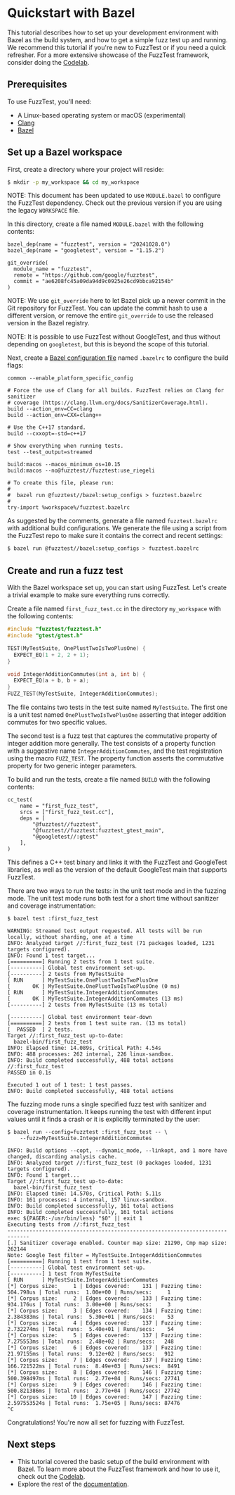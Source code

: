 # Quickstart with Bazel

This tutorial describes how to set up your development environment with Bazel as
the build system, and how to get a simple fuzz test up and running. We recommend
this tutorial if you're new to FuzzTest or if you need a quick refresher. For a
more extensive showcase of the FuzzTest framework, consider doing the
[Codelab](tutorial.md).

## Prerequisites

To use FuzzTest, you'll need:

*   A Linux-based operating system or macOS (experimental)
*   [Clang](https://clang.llvm.org/)
*   [Bazel](https://bazel.build/)

## Set up a Bazel workspace

First, create a directory where your project will reside:

```sh
$ mkdir -p my_workspace && cd my_workspace
```

NOTE: This document has been updated to use `MODULE.bazel` to configure the
FuzzTest dependency. Check out the previous version if you are using the legacy
`WORKSPACE` file.

In this directory, create a file named `MODULE.bazel` with the following
contents:

```
bazel_dep(name = "fuzztest", version = "20241028.0")
bazel_dep(name = "googletest", version = "1.15.2")

git_override(
  module_name = "fuzztest",
  remote = "https://github.com/google/fuzztest",
  commit = "ae6208fc45a09da94d9c0925e26cd9bbca92154b"
)
```

NOTE: We use `git_override` here to let Bazel pick up a newer commit in the Git
repository for FuzzTest. You can update the commit hash to use a different
version, or remove the entire `git_override` to use the released version in the
Bazel registry.

NOTE: It is possible to use FuzzTest without GoogleTest, and thus without
depending on `googletest`, but this is beyond the scope of this tutorial.

Next, create a [Bazel configuration file](https://bazel.build/run/bazelrc) named
`.bazelrc` to configure the build flags:

```
common --enable_platform_specific_config

# Force the use of Clang for all builds. FuzzTest relies on Clang for sanitizer
# coverage (https://clang.llvm.org/docs/SanitizerCoverage.html).
build --action_env=CC=clang
build --action_env=CXX=clang++

# Use the C++17 standard.
build --cxxopt=-std=c++17

# Show everything when running tests.
test --test_output=streamed

build:macos --macos_minimum_os=10.15
build:macos --no@fuzztest//fuzztest:use_riegeli

# To create this file, please run:
#
#  bazel run @fuzztest//bazel:setup_configs > fuzztest.bazelrc
#
try-import %workspace%/fuzztest.bazelrc
```

As suggested by the comments, generate a file named `fuzztest.bazelrc` with
additional build configurations. We generate the file using a script from the
FuzzTest repo to make sure it contains the correct and recent settings:

```sh
$ bazel run @fuzztest//bazel:setup_configs > fuzztest.bazelrc
```

## Create and run a fuzz test

With the Bazel workspace set up, you can start using FuzzTest. Let's create a
trivial example to make sure everything runs correctly.

Create a file named `first_fuzz_test.cc` in the directory `my_workspace` with
the following contents:

```c++
#include "fuzztest/fuzztest.h"
#include "gtest/gtest.h"

TEST(MyTestSuite, OnePlustTwoIsTwoPlusOne) {
  EXPECT_EQ(1 + 2, 2 + 1);
}

void IntegerAdditionCommutes(int a, int b) {
  EXPECT_EQ(a + b, b + a);
}
FUZZ_TEST(MyTestSuite, IntegerAdditionCommutes);
```

The file contains two tests in the test suite named `MyTestSuite`. The first one
is a unit test named `OnePlustTwoIsTwoPlusOne` asserting that integer addition
commutes for two specific values.

The second test is a fuzz test that captures the commutative property of integer
addition more generally. The test consists of a property function with a
suggestive name `IntegerAdditionCommutes`, and the test registration using the
macro `FUZZ_TEST`. The property function asserts the commutative property for
two generic integer parameters.

To build and run the tests, create a file named `BUILD` with the following
contents:

```
cc_test(
    name = "first_fuzz_test",
    srcs = ["first_fuzz_test.cc"],
    deps = [
        "@fuzztest//fuzztest",
        "@fuzztest//fuzztest:fuzztest_gtest_main",
        "@googletest//:gtest"
    ],
)
```

This defines a C++ test binary and links it with the FuzzTest and GoogleTest
libraries, as well as the version of the default GoogleTest main that supports
FuzzTest.

There are two ways to run the tests: in the unit test mode and in the fuzzing
mode. The unit test mode runs both test for a short time without sanitizer and
coverage instrumentation:

```
$ bazel test :first_fuzz_test

WARNING: Streamed test output requested. All tests will be run locally, without sharding, one at a time
INFO: Analyzed target //:first_fuzz_test (71 packages loaded, 1231 targets configured).
INFO: Found 1 test target...
[==========] Running 2 tests from 1 test suite.
[----------] Global test environment set-up.
[----------] 2 tests from MyTestSuite
[ RUN      ] MyTestSuite.OnePlustTwoIsTwoPlusOne
[       OK ] MyTestSuite.OnePlustTwoIsTwoPlusOne (0 ms)
[ RUN      ] MyTestSuite.IntegerAdditionCommutes
[       OK ] MyTestSuite.IntegerAdditionCommutes (13 ms)
[----------] 2 tests from MyTestSuite (13 ms total)

[----------] Global test environment tear-down
[==========] 2 tests from 1 test suite ran. (13 ms total)
[  PASSED  ] 2 tests.
Target //:first_fuzz_test up-to-date:
  bazel-bin/first_fuzz_test
INFO: Elapsed time: 14.089s, Critical Path: 4.54s
INFO: 488 processes: 262 internal, 226 linux-sandbox.
INFO: Build completed successfully, 488 total actions
//:first_fuzz_test                                                       PASSED in 0.1s

Executed 1 out of 1 test: 1 test passes.
INFO: Build completed successfully, 488 total actions
```

The fuzzing mode runs a single specified fuzz test with sanitizer and coverage
instrumentation. It keeps running the test with different input values until it
finds a crash or it is explicitly terminated by the user:

```
$ bazel run --config=fuzztest :first_fuzz_test -- \
    --fuzz=MyTestSuite.IntegerAdditionCommutes

INFO: Build options --copt, --dynamic_mode, --linkopt, and 1 more have changed, discarding analysis cache.
INFO: Analyzed target //:first_fuzz_test (0 packages loaded, 1231 targets configured).
INFO: Found 1 target...
Target //:first_fuzz_test up-to-date:
  bazel-bin/first_fuzz_test
INFO: Elapsed time: 14.570s, Critical Path: 5.11s
INFO: 161 processes: 4 internal, 157 linux-sandbox.
INFO: Build completed successfully, 161 total actions
INFO: Build completed successfully, 161 total actions
exec ${PAGER:-/usr/bin/less} "$0" || exit 1
Executing tests from //:first_fuzz_test
-----------------------------------------------------------------------------
[.] Sanitizer coverage enabled. Counter map size: 21290, Cmp map size: 262144
Note: Google Test filter = MyTestSuite.IntegerAdditionCommutes
[==========] Running 1 test from 1 test suite.
[----------] Global test environment set-up.
[----------] 1 test from MyTestSuite
[ RUN      ] MyTestSuite.IntegerAdditionCommutes
[*] Corpus size:     1 | Edges covered:    131 | Fuzzing time:    504.798us | Total runs:  1.00e+00 | Runs/secs:     1
[*] Corpus size:     2 | Edges covered:    133 | Fuzzing time:    934.176us | Total runs:  3.00e+00 | Runs/secs:     3
[*] Corpus size:     3 | Edges covered:    134 | Fuzzing time:   2.384383ms | Total runs:  5.30e+01 | Runs/secs:    53
[*] Corpus size:     4 | Edges covered:    137 | Fuzzing time:   2.732274ms | Total runs:  5.40e+01 | Runs/secs:    54
[*] Corpus size:     5 | Edges covered:    137 | Fuzzing time:   7.275553ms | Total runs:  2.48e+02 | Runs/secs:   248
[*] Corpus size:     6 | Edges covered:    137 | Fuzzing time:   21.97155ms | Total runs:  9.12e+02 | Runs/secs:   912
[*] Corpus size:     7 | Edges covered:    137 | Fuzzing time: 166.721522ms | Total runs:  8.49e+03 | Runs/secs:  8491
[*] Corpus size:     8 | Edges covered:    146 | Fuzzing time: 500.398497ms | Total runs:  2.77e+04 | Runs/secs: 27741
[*] Corpus size:     9 | Edges covered:    146 | Fuzzing time: 500.821386ms | Total runs:  2.77e+04 | Runs/secs: 27742
[*] Corpus size:    10 | Edges covered:    147 | Fuzzing time: 2.597553524s | Total runs:  1.75e+05 | Runs/secs: 87476
^C
```

Congratulations! You're now all set for fuzzing with FuzzTest.

## Next steps

*   This tutorial covered the basic setup of the build environment with Bazel.
    To learn more about the FuzzTest framework and how to use it, check out the
    [Codelab](tutorial.md).
*   Explore the rest of the [documentation](./).
